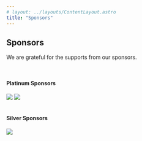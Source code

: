 ```yaml
---
# layout: ../layouts/ContentLayout.astro
title: "Sponsors"
---
```


## Sponsors

We are grateful for the supports from our sponsors.

<br />

#### Platinum Sponsors

<div class='w-full sm:flex sm:space-x-0 sm:space-y-12 md:flex-row md:space-x-28 md:space-y-0'>
  <img src='/images/Google_DeepMind_logo.svg' class='mx-auto w-1/2' />
  <img
    src='/images/basis-logo.svg'
    class='mx-auto w-1/3 dark:contrast-0 dark:grayscale dark:invert'
  />
</div>

<br />

#### Silver Sponsors

<div class='w-full sm:flex sm:space-x-0 sm:space-y-12 md:flex-row md:space-x-28 md:space-y-0'>
  <img
    src='/images/morgan_stanley.svg'
    class='mx-auto w-1/3 dark:contrast-0 dark:grayscale dark:invert'
  />
</div>
